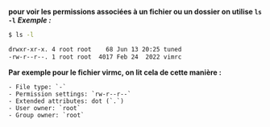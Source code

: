 **pour voir les permissions associées à un fichier ou un dossier on utilise `ls -l`**
***Exemple :***
```bash
$ ls -l

drwxr-xr-x. 4 root root    68 Jun 13 20:25 tuned
-rw-r--r--. 1 root root  4017 Feb 24  2022 vimrc
```

**Par exemple pour le fichier virmc, on lit cela de cette manière :**
```shell
- File type: `-`
- Permission settings: `rw-r--r--`
- Extended attributes: dot (`.`)
- User owner: `root`
- Group owner: `root`
```
